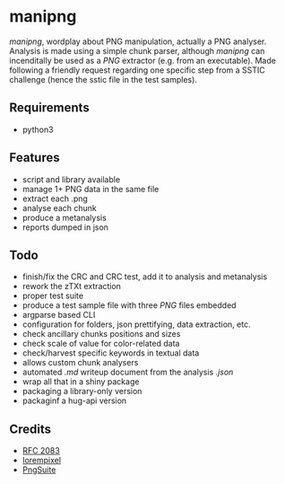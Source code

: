 manipng
=======

_manipng_, wordplay about PNG manipulation, actually a PNG analyser. Analysis is made using a simple chunk parser, although _manipng_ can incenditally be used as a _PNG_ extractor (e.g. from an executable). Made following a friendly request regarding one specific step from a SSTIC challenge (hence the sstic file in the test samples).


Requirements
------------
- python3


Features
--------
- script and library available
- manage 1+ PNG data in the same file
- extract each .png
- analyse each chunk
- produce a metanalysis
- reports dumped in json


Todo
----

- finish/fix the CRC and CRC test, add it to analysis and metanalysis
- rework the zTXt extraction
- proper test suite
- produce a test sample file with three _PNG_ files embedded
- argparse based CLI
- configuration for folders, json prettifying, data extraction, etc.
- check ancillary chunks positions and sizes
- check scale of value for color-related data
- check/harvest specific keywords in textual data
- allows custom chunk analysers
- automated _.md_ writeup document from the analysis _.json_
- wrap all that in a shiny package
- packaging a library-only version
- packaginf a hug-api version


Credits
---------

- [RFC 2083](https://tools.ietf.org/html/rfc2083)
- [lorempixel](http://lorempixel.com/)
- [PngSuite](http://www.schaik.com/pngsuite/)
